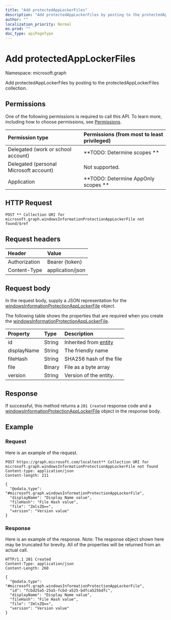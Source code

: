 ```yaml
---
title: "Add protectedAppLockerFiles"
description: "Add protectedAppLockerFiles by posting to the protectedAppLockerFiles collection."
author: ""
localization_priority: Normal
ms.prod: ""
doc_type: apiPageType
---
```


# Add protectedAppLockerFiles

Namespace: microsoft.graph

Add protectedAppLockerFiles by posting to the protectedAppLockerFiles collection.

## Permissions
One of the following permissions is required to call this API. To learn more, including how to choose permissions, see [Permissions](/concepts/permissions-reference.md).

|Permission type|Permissions (from most to least privileged)|
|:---|:---|
|Delegated (work or school account)|**TODO: Determine scopes **|
|Delegated (personal Microsoft account)|Not supported.|
|Application|**TODO: Determine AppOnly scopes **|

## HTTP Request
<!-- {
  "blockType": "ignored"
}
-->
``` http
POST ** Collection URI for microsoft.graph.windowsInformationProtectionAppLockerFile not found/$ref
```

## Request headers
|Header|Value|
|:---|:---|
|Authorization|Bearer {token}|
|Content-Type|application/json|

## Request body
In the request body, supply a JSON representation for the [windowsInformationProtectionAppLockerFile](../resources/windowsinformationprotectionapplockerfile.md) object.

The following table shows the properties that are required when you create the [windowsInformationProtectionAppLockerFile](../resources/windowsinformationprotectionapplockerfile.md).

|Property|Type|Description|
|:---|:---|:---|
|id|String| Inherited from [entity](../resources/entity.md)|
|displayName|String|The friendly name|
|fileHash|String|SHA256 hash of the file|
|file|Binary|File as a byte array|
|version|String|Version of the entity.|



## Response
If successful, this method returns a `201 Created` response code and a [windowsInformationProtectionAppLockerFile](../resources/windowsinformationprotectionapplockerfile.md) object in the response body.

## Example

### Request
Here is an example of the request.
<!-- {
  "blockType": "request",
  "name": "create_windowsinformationprotectionapplockerfile_from_"
}
-->
``` http
POST https://graph.microsoft.com/localtest** Collection URI for microsoft.graph.windowsInformationProtectionAppLockerFile not found
Content-type: application/json
Content-length: 211

{
  "@odata.type": "#microsoft.graph.windowsInformationProtectionAppLockerFile",
  "displayName": "Display Name value",
  "fileHash": "File Hash value",
  "file": "ZmlsZQ==",
  "version": "Version value"
}
```

### Response
Here is an example of the response. Note: The response object shown here may be truncated for brevity. All of the properties will be returned from an actual call.
<!-- {
  "blockType": "response",
  "truncated": true,
  "@odata.type": "microsoft.graph.windowsinformationprotectionapplockerfile"
}
-->
``` http
HTTP/1.1 201 Created
Content-Type: application/json
Content-Length: 260

{
  "@odata.type": "#microsoft.graph.windowsInformationProtectionAppLockerFile",
  "id": "fcbd25a5-25a5-fcbd-a525-bdfca525bdfc",
  "displayName": "Display Name value",
  "fileHash": "File Hash value",
  "file": "ZmlsZQ==",
  "version": "Version value"
}
```

